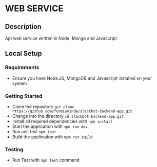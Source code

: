 # WEB SERVICE

## Description
Api web service written in Node, Mongo and Javascript

## Local Setup

### Requirements

- Ensure you have Node.JS, MongoDB and Javascript installed on your system


### Getting Started
- Clone the repository `git clone https://github.com/funmiayinde/slackbot-backend-app.git`
- Change into the directory `cd slackbot-backend-app.git`
- Install all required dependencies with `npm install`
- Start the application with `npm run dev`
- Run unit test `npm test`
- Build the application with `npm run build`

### Testing
- Run Test with `npm test` command


